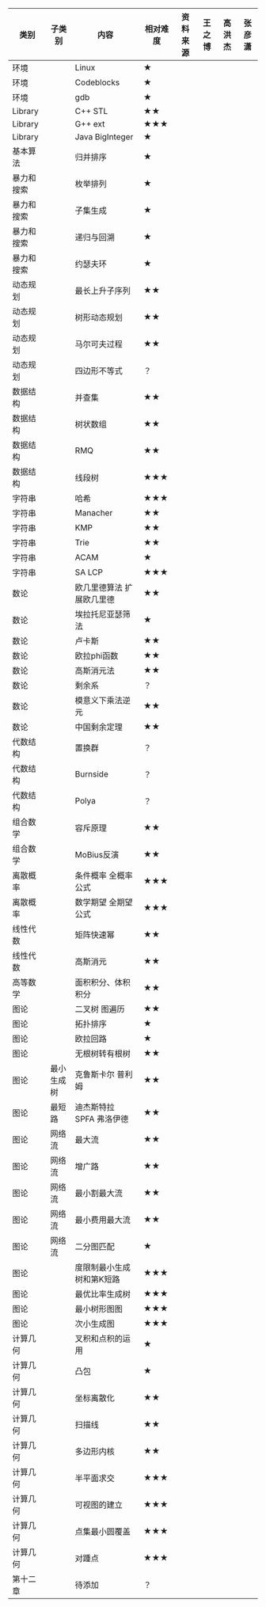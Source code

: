 类别|子类别|内容|相对难度|资料来源|王之博|高洪杰|张彦潇
---|---|---|---|---|---|---|---
环境||Linux|★||||
环境||Codeblocks|★||||
环境||gdb|★||||
Library||C++ STL|★★||||
Library||G++ ext|★★★||||
Library||Java BigInteger|★||||
基本算法||归并排序|★||||
暴力和搜索||枚举排列|★||||
暴力和搜索||子集生成|★||||
暴力和搜索||递归与回溯|★||||
暴力和搜索||约瑟夫环|★||||
动态规划||最长上升子序列|★★||||
动态规划||树形动态规划|★★||||
动态规划||马尔可夫过程|★★||||
动态规划||四边形不等式|？||||
数据结构||并查集|★★||||
数据结构||树状数组|★★||||
数据结构||RMQ|★★||||
数据结构||线段树|★★★||||
字符串||哈希|★★★||||
字符串||Manacher|★★||||
字符串||KMP|★★||||
字符串||Trie|★★||||
字符串||ACAM|★||||
字符串||SA LCP|★★★||||
数论||欧几里德算法 扩展欧几里德|★★||||
数论||埃拉托尼亚瑟筛法|★||||
数论||卢卡斯|★★||||
数论||欧拉phi函数|★★||||
数论||高斯消元法|★★||||
数论||剩余系|？||||
数论||模意义下乘法逆元|★★||||
数论||中国剩余定理|★★||||
代数结构||置换群|？||||
代数结构||Burnside|？||||
代数结构||Polya|？||||
组合数学||容斥原理|★★||||
组合数学||MoBius反演|★★||||
离散概率||条件概率 全概率公式|★★★||||
离散概率||数学期望 全期望公式|★★★||||
线性代数||矩阵快速幂|★★||||
线性代数||高斯消元|★★||||
高等数学||面积积分、体积积分|★★||||
图论||二叉树 图遍历|★★||||
图论||拓扑排序|★||||
图论||欧拉回路|★||||
图论||无根树转有根树|★★||||
图论|最小生成树|克鲁斯卡尔 普利姆|★★||||
图论|最短路|迪杰斯特拉 SPFA 弗洛伊德|★★||||
图论|网络流|最大流|★★||||
图论|网络流|增广路|★★||||
图论|网络流|最小割最大流|★★||||
图论|网络流|最小费用最大流|★★||||
图论|网络流|二分图匹配|★||||
图论||度限制最小生成树和第K短路|★★★||||
图论||最优比率生成树|★★★||||
图论||最小树形图图|★★★||||
图论||次小生成图|★★★||||
计算几何||叉积和点积的运用|★||||
计算几何||凸包|★||||
计算几何||坐标离散化|★★||||
计算几何||扫描线|★★||||
计算几何||多边形内核|★★||||
计算几何||半平面求交|★★★||||
计算几何||可视图的建立|★★★||||
计算几何||点集最小圆覆盖|★★★||||
计算几何||对踵点|★★★||||
第十二章||待添加|？||||
